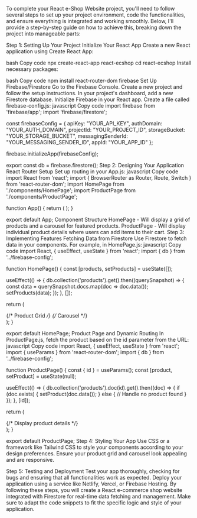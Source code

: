 To complete your React e-Shop Website project, you'll need to follow several steps to set up your project environment, code the functionalities, and ensure everything is integrated and working smoothly. Below, I'll provide a step-by-step guide on how to achieve this, breaking down the project into manageable parts:

Step 1: Setting Up Your Project
Initialize Your React App
Create a new React application using Create React App:

bash
Copy code
npx create-react-app react-ecshop
cd react-ecshop
Install necessary packages:

bash
Copy code
npm install react-router-dom firebase
Set Up Firebase/Firestore
Go to the Firebase Console.
Create a new project and follow the setup instructions.
In your project's dashboard, add a new Firestore database.
Initialize Firebase in your React app. Create a file called firebase-config.js:
javascript
Copy code
import firebase from 'firebase/app';
import 'firebase/firestore';

const firebaseConfig = {
  apiKey: "YOUR_API_KEY",
  authDomain: "YOUR_AUTH_DOMAIN",
  projectId: "YOUR_PROJECT_ID",
  storageBucket: "YOUR_STORAGE_BUCKET",
  messagingSenderId: "YOUR_MESSAGING_SENDER_ID",
  appId: "YOUR_APP_ID"
};

firebase.initializeApp(firebaseConfig);

export const db = firebase.firestore();
Step 2: Designing Your Application
React Router Setup
Set up routing in your App.js:
javascript
Copy code
import React from 'react';
import { BrowserRouter as Router, Route, Switch } from 'react-router-dom';
import HomePage from './components/HomePage';
import ProductPage from './components/ProductPage';

function App() {
  return (
    <Router>
      <Switch>
        <Route path="/" exact component={HomePage} />
        <Route path="/product/:id" component={ProductPage} />
      </Switch>
    </Router>
  );
}

export default App;
Component Structure
HomePage - Will display a grid of products and a carousel for featured products.
ProductPage - Will display individual product details where users can add items to their cart.
Step 3: Implementing Features
Fetching Data from Firestore
Use Firestore to fetch data in your components. For example, in HomePage.js:
javascript
Copy code
import React, { useEffect, useState } from 'react';
import { db } from '../firebase-config';

function HomePage() {
  const [products, setProducts] = useState([]);

  useEffect(() => {
    db.collection('products').get().then((querySnapshot) => {
      const data = querySnapshot.docs.map(doc => doc.data());
      setProducts(data);
    });
  }, []);

  return (
    <div>
      {/* Product Grid */}
      {/* Carousel */}
    </div>
  );
}

export default HomePage;
Product Page and Dynamic Routing
In ProductPage.js, fetch the product based on the id parameter from the URL:
javascript
Copy code
import React, { useEffect, useState } from 'react';
import { useParams } from 'react-router-dom';
import { db } from '../firebase-config';

function ProductPage() {
  const { id } = useParams();
  const [product, setProduct] = useState(null);

  useEffect(() => {
    db.collection('products').doc(id).get().then((doc) => {
      if (doc.exists) {
        setProduct(doc.data());
      } else {
        // Handle no product found
      }
    });
  }, [id]);

  return (
    <div>
      {/* Display product details */}
    </div>
  );
}

export default ProductPage;
Step 4: Styling Your App
Use CSS or a framework like Tailwind CSS to style your components according to your design preferences. Ensure your product grid and carousel look appealing and are responsive.

Step 5: Testing and Deployment
Test your app thoroughly, checking for bugs and ensuring that all functionalities work as expected.
Deploy your application using a service like Netlify, Vercel, or Firebase Hosting.
By following these steps, you will create a React e-commerce shop website integrated with Firestore for real-time data fetching and management. Make sure to adapt the code snippets to fit the specific logic and style of your application.
